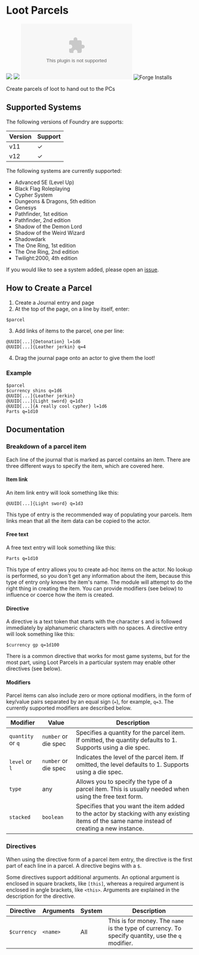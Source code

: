 # Loot Parcels

![](https://img.shields.io/badge/Foundry-v11-informational)
![](https://img.shields.io/badge/Foundry-v12-informational)
![Latest Release Download Count](https://img.shields.io/github/downloads/sweetrpg/lootparcels-foundryvtt/latest/module.zip)
![Forge Installs](https://img.shields.io/badge/dynamic/json?label=Forge%20Installs&query=package.installs&suffix=%25&url=https%3A%2F%2Fforge-vtt.com%2Fapi%2Fbazaar%2Fpackage%2Floot-parcels&colorB=4aa94a)

Create parcels of loot to hand out to the PCs

## Supported Systems

The following versions of Foundry are supports:

| Version | Support |
| - | - |
| v11 | &check; |
| v12 | &check; |

The following systems are currently supported:

* Advanced 5E (Level Up)
* Black Flag Roleplaying
* Cypher System
* Dungeons & Dragons, 5th edition
* Genesys
* Pathfinder, 1st edition
* Pathfinder, 2nd edition
* Shadow of the Demon Lord
* Shadow of the Weird Wizard
* Shadowdark
* The One Ring, 1st edition
* The One Ring, 2nd edition
* Twilight:2000, 4th edition

If you would like to see a system added, please open an [issue](https://github.com/sweetrpg/lootparcels-foundryvtt/issues).

## How to Create a Parcel

1. Create a Journal entry and page
2. At the top of the page, on a line by itself, enter:
```
$parcel
```
3. Add links of items to the parcel, one per line:
```
@UUID[...]{Detonation} l=1d6
@UUID[...]{Leather jerkin} q=4
```
4. Drag the journal page onto an actor to give them the loot!

### Example

```
$parcel
$currency shins q=1d6
@UUID[...]{Leather jerkin}
@UUID[...]{Light sword} q=1d3
@UUID[...]{A really cool cypher} l=1d6
Parts q=1d10
```

## Documentation

### Breakdown of a parcel item

Each line of the journal that is marked as parcel contains an item. There are three different ways to
specify the item, which are covered here.

#### Item link

An item link entry will look something like this:

```
@UUID[...]{Light sword} q=1d3
```

This type of entry is the recommended way of populating your parcels. Item links mean that all the item
data can be copied to the actor.

#### Free text

A free text entry will look something like this:

```
Parts q=1d10
```

This type of entry allows you to create ad-hoc items on the actor. No lookup is performed, so you don't get
any information about the item, because this type of entry only knows the item's name. The module will
attempt to do the right thing in creating the item. You can provide modifiers (see below) to influence
or coerce how the item is created.

#### Directive

A directive is a text token that starts with the character `$` and is followed immediately by alphanumeric
characters with no spaces. A directive entry will look something like this:

```
$currency gp q=1d100
```

There is a common directive that works for most game systems, but for the most part, using Loot Parcels in a
particular system may enable other directives (see below).

#### Modifiers

Parcel items can also include zero or more optional modifiers, in the form of key/value pairs separated by an
equal sign (`=`), for example, `q=3`. The currently supported modifiers are described below.

| Modifier | Value | Description |
| - | - | - |
| `quantity` or `q` | `number` or die spec | Specifies a quantity for the parcel item. If omitted, the quantity defaults to 1. Supports using a die spec. |
| `level` or `l` | `number` or die spec | Indicates the level of the parcel item. If omitted, the level defaults to 1. Supports using a die spec. |
| `type` | any | Allows you to specify the type of a parcel item. This is usually needed when using the free text form. |
| `stacked` | `boolean` | Specifies that you want the item added to the actor by stacking with any existing items of the same name instead of creating a new instance. |

### Directives

When using the directive form of a parcel item entry, the directive is the first part of each line in a parcel.
A directive begins with a `$`.

Some directives support additional arguments. An optional argument is enclosed in square brackets, like `[this]`,
whereas a required argument is enclosed in angle brackets, like `<this>`. Arguments are explained in the
description for the directive.

| Directive | Arguments | System | Description |
| - | - | - | - |
| `$currency` | `<name>` | All | This is for money. The `name` is the type of currency. To specify quantity, use the `q` modifier. |
